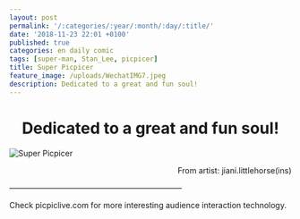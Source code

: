```yaml
---
layout: post
permalink: '/:categories/:year/:month/:day/:title/'
date: '2018-11-23 22:01 +0100'
published: true
categories: en daily comic
tags: [super-man, Stan_Lee, picpicer]
title: Super Picpicer
feature_image: /uploads/WechatIMG7.jpeg
description: Dedicated to a great and fun soul!
---
```

# <center> Dedicated to a great and fun soul! </center>
![Super Picpicer]({{site.baseurl}}/uploads/WechatIMG7.jpeg)

<p align="right">From artist: jiani.littlehorse(ins)</p>

——————————————————————

Check picpiclive.com for more interesting audience interaction technology.